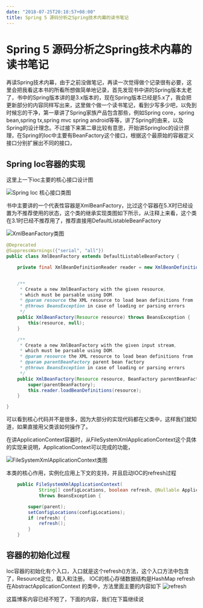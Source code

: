 ```yaml
---
date: "2018-07-25T20:18:57+08:00"
title: Spring 5 源码分析之Spring技术内幕的读书笔记
---
```

# Spring 5 源码分析之Spring技术内幕的读书笔记

再读Spring技术内幕，由于之前没做笔记，再读一次觉得做个记录很有必要，这里会把我看这本书的所看所想做简单地记录，首先发现书中讲的Spring版本太老了，书中的Spring版本讲的是3.x版本的，现在Spring版本已经是5.x了，我会把更新部分的内容同样写出来，这里做个做一个读书笔记，看到少写多少吧，以免到时候忘的干净，第一章讲了Spring家族产品包含那些，例如Spring core，spring bean,spring tx,spring mvc
spring android等等，讲了Spring的由来，以及Spring的设计理念。不过接下来第二章比较有意思，开始讲SpringIoc的设计原理，在Spring的Ioc中主要有BeanFactory这个接口，根据这个最原始的容器定义接口分别扩展出不同的接口，

## Spring Ioc容器的实现

这里上一下ioc主要的核心接口设计图

![Spring Ioc 核心接口类图](https://ws1.sinaimg.cn/large/61411417ly1g09vg7b00tj21210cy74t.jpg)

书中主要讲的一个代表性容器是XmlBeanFactory，比过这个容器在5.X时已经设置为不推荐使用的状态，这个类的继承实现类图如下所示，从注释上来看，这个类在3.1时已经不推荐用了，推荐直接用DefaultListableBeanFactory

![XmlBeanFactory类图](https://ws1.sinaimg.cn/large/61411417ly1g09vnrgsjij21140jfab6.jpg)

```java
@Deprecated
@SuppressWarnings({"serial", "all"})
public class XmlBeanFactory extends DefaultListableBeanFactory {

	private final XmlBeanDefinitionReader reader = new XmlBeanDefinitionReader(this);


	/**
	 * Create a new XmlBeanFactory with the given resource,
	 * which must be parsable using DOM.
	 * @param resource the XML resource to load bean definitions from
	 * @throws BeansException in case of loading or parsing errors
	 */
	public XmlBeanFactory(Resource resource) throws BeansException {
		this(resource, null);
	}

	/**
	 * Create a new XmlBeanFactory with the given input stream,
	 * which must be parsable using DOM.
	 * @param resource the XML resource to load bean definitions from
	 * @param parentBeanFactory parent bean factory
	 * @throws BeansException in case of loading or parsing errors
	 */
	public XmlBeanFactory(Resource resource, BeanFactory parentBeanFactory) throws BeansException {
		super(parentBeanFactory);
		this.reader.loadBeanDefinitions(resource);
	}

}

```

可以看到核心代码并不是很多，因为大部分的实现代码都在父类中，这样我们就知道，如果直接用父类该如何操作了。

在讲ApplicationContext容器时，从FileSystemXmlApplicationContext这个具体的实现来说明，ApplicationContext可以完成的功能，

![FileSystemXmlApplicationContext类图](https://ws1.sinaimg.cn/large/61411417ly1g09w09kqzvj21950jot9z.jpg)

本类的核心作用，实例化应用上下文的支持，并且启动IOC的refresh过程

```java
	public FileSystemXmlApplicationContext(
			String[] configLocations, boolean refresh, @Nullable ApplicationContext parent)
			throws BeansException {

		super(parent);
		setConfigLocations(configLocations);
		if (refresh) {
			refresh();
		}
	}
```

## 容器的初始化过程

Ioc容器的初始化有个入口，入口就是这个refresh()方法，这个入口方法中包含了，Resource定位，载入和注册。
IOC的核心存储数据结构是HashMap
refresh在AbstractApplicationContext 的类中，方法里面主要的内容如下
![refresh](https://ws1.sinaimg.cn/large/61411417ly1g0d9s6r5wjj20m50pxad0.jpg)

这篇博客内容已经不短了，下面的内容，我们在下篇继续说